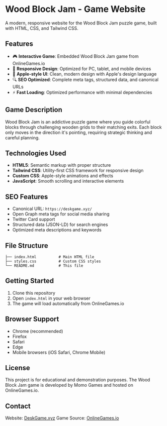 # Wood Block Jam - Game Website

A modern, responsive website for the Wood Block Jam puzzle game, built with HTML, CSS, and Tailwind CSS.

## Features

- 🎮 **Interactive Game**: Embedded Wood Block Jam game from OnlineGames.io
- 📱 **Responsive Design**: Optimized for PC, tablet, and mobile devices
- 🍎 **Apple-style UI**: Clean, modern design with Apple's design language
- 🔍 **SEO Optimized**: Complete meta tags, structured data, and canonical URLs
- ⚡ **Fast Loading**: Optimized performance with minimal dependencies

## Game Description

Wood Block Jam is an addictive puzzle game where you guide colorful blocks through challenging wooden grids to their matching exits. Each block only moves in the direction it's pointing, requiring strategic thinking and careful planning.

## Technologies Used

- **HTML5**: Semantic markup with proper structure
- **Tailwind CSS**: Utility-first CSS framework for responsive design
- **Custom CSS**: Apple-style animations and effects
- **JavaScript**: Smooth scrolling and interactive elements

## SEO Features

- Canonical URL: `https://deskgame.xyz/`
- Open Graph meta tags for social media sharing
- Twitter Card support
- Structured data (JSON-LD) for search engines
- Optimized meta descriptions and keywords

## File Structure

```
├── index.html          # Main HTML file
├── styles.css          # Custom CSS styles
└── README.md           # This file
```

## Getting Started

1. Clone this repository
2. Open `index.html` in your web browser
3. The game will load automatically from OnlineGames.io

## Browser Support

- Chrome (recommended)
- Firefox
- Safari
- Edge
- Mobile browsers (iOS Safari, Chrome Mobile)

## License

This project is for educational and demonstration purposes. The Wood Block Jam game is developed by Momo Games and hosted on OnlineGames.io.

## Contact

Website: [DeskGame.xyz](https://deskgame.xyz/)
Game Source: [OnlineGames.io](https://www.onlinegames.io/wood-block-jam/)

